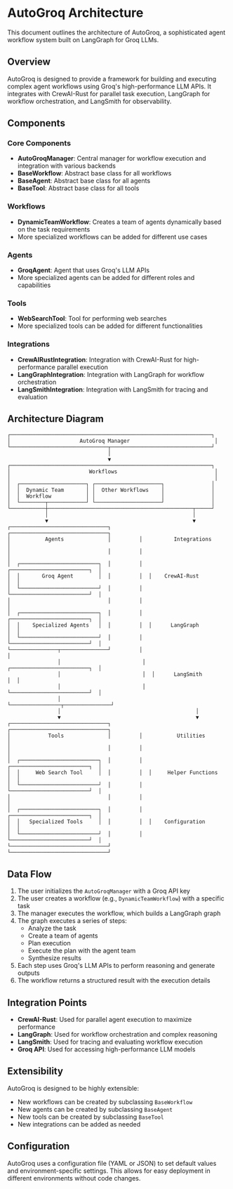 # AutoGroq Architecture

This document outlines the architecture of AutoGroq, a sophisticated agent workflow system built on LangGraph for Groq LLMs.

## Overview

AutoGroq is designed to provide a framework for building and executing complex agent workflows using Groq's high-performance LLM APIs. It integrates with CrewAI-Rust for parallel task execution, LangGraph for workflow orchestration, and LangSmith for observability.

## Components

### Core Components

- **AutoGroqManager**: Central manager for workflow execution and integration with various backends
- **BaseWorkflow**: Abstract base class for all workflows
- **BaseAgent**: Abstract base class for all agents
- **BaseTool**: Abstract base class for all tools

### Workflows

- **DynamicTeamWorkflow**: Creates a team of agents dynamically based on the task requirements
- More specialized workflows can be added for different use cases

### Agents

- **GroqAgent**: Agent that uses Groq's LLM APIs
- More specialized agents can be added for different roles and capabilities

### Tools

- **WebSearchTool**: Tool for performing web searches
- More specialized tools can be added for different functionalities

### Integrations

- **CrewAIRustIntegration**: Integration with CrewAI-Rust for high-performance parallel execution
- **LangGraphIntegration**: Integration with LangGraph for workflow orchestration
- **LangSmithIntegration**: Integration with LangSmith for tracing and evaluation

## Architecture Diagram

```
┌────────────────────────────────────────────────────────────────┐
│                      AutoGroq Manager                           │
└───────────────────────────────┬────────────────────────────────┘
                                │
                                ▼
┌────────────────────────────────────────────────────────────────┐
│                         Workflows                               │
│                                                                 │
│  ┌─────────────────────┐ ┌─────────────────────┐               │
│  │  Dynamic Team       │ │  Other Workflows    │               │
│  │  Workflow           │ │                     │               │
│  └────────┬────────────┘ └─────────────────────┘               │
└───────────┼──────────────────────────────────────────────┬─────┘
            │                                              │
            ▼                                              ▼
┌───────────────────────────────┐         ┌───────────────────────────────┐
│           Agents              │         │          Integrations          │
│                               │         │                                │
│  ┌─────────────────────────┐  │         │  ┌─────────────────────────┐  │
│  │       Groq Agent        │  │         │  │    CrewAI-Rust          │  │
│  └─────────────────────────┘  │         │  └─────────────────────────┘  │
│                               │         │                                │
│  ┌─────────────────────────┐  │         │  ┌─────────────────────────┐  │
│  │    Specialized Agents   │  │         │  │      LangGraph          │  │
│  └─────────────────────────┘  │         │  └─────────────────────────┘  │
└───────────────┬───────────────┘         │                                │
                │                          │  ┌─────────────────────────┐  │
                │                          │  │      LangSmith          │  │
                │                          │  └─────────────────────────┘  │
                │                          └────────────────┬───────────────┘
                │                                           │
                ▼                                           ▼
┌───────────────────────────────┐         ┌───────────────────────────────┐
│            Tools              │         │           Utilities            │
│                               │         │                                │
│  ┌─────────────────────────┐  │         │  ┌─────────────────────────┐  │
│  │     Web Search Tool     │  │         │  │     Helper Functions     │  │
│  └─────────────────────────┘  │         │  └─────────────────────────┘  │
│                               │         │                                │
│  ┌─────────────────────────┐  │         │  ┌─────────────────────────┐  │
│  │   Specialized Tools     │  │         │  │    Configuration         │  │
│  └─────────────────────────┘  │         │  └─────────────────────────┘  │
└───────────────────────────────┘         └───────────────────────────────┘
```

## Data Flow

1. The user initializes the `AutoGroqManager` with a Groq API key
2. The user creates a workflow (e.g., `DynamicTeamWorkflow`) with a specific task
3. The manager executes the workflow, which builds a LangGraph graph
4. The graph executes a series of steps:
   - Analyze the task
   - Create a team of agents
   - Plan execution
   - Execute the plan with the agent team
   - Synthesize results
5. Each step uses Groq's LLM APIs to perform reasoning and generate outputs
6. The workflow returns a structured result with the execution details

## Integration Points

- **CrewAI-Rust**: Used for parallel agent execution to maximize performance
- **LangGraph**: Used for workflow orchestration and complex reasoning
- **LangSmith**: Used for tracing and evaluating workflow execution
- **Groq API**: Used for accessing high-performance LLM models

## Extensibility

AutoGroq is designed to be highly extensible:

- New workflows can be created by subclassing `BaseWorkflow`
- New agents can be created by subclassing `BaseAgent`
- New tools can be created by subclassing `BaseTool`
- New integrations can be added as needed

## Configuration

AutoGroq uses a configuration file (YAML or JSON) to set default values and environment-specific settings. This allows for easy deployment in different environments without code changes.

